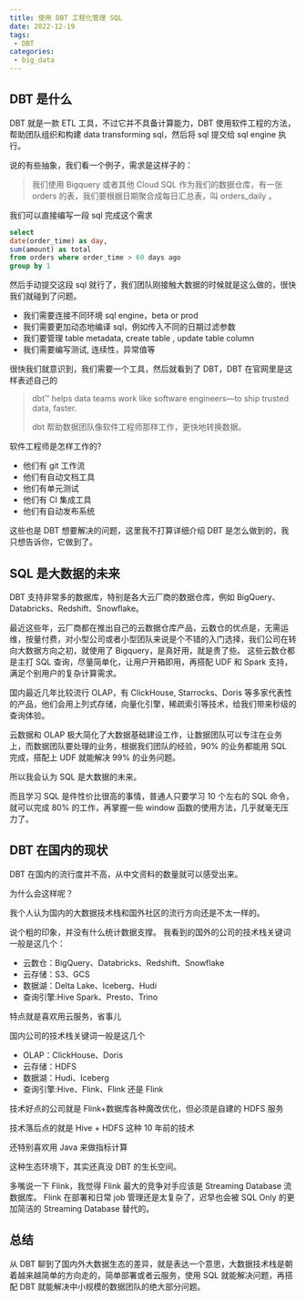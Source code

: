 ```yaml
---
title: 使用 DBT 工程化管理 SQL
date: 2022-12-19
tags:
 - DBT
categories: 
 - big_data
---
```


## DBT 是什么
DBT 就是一款 ETL 工具，不过它并不具备计算能力，DBT 使用软件工程的方法，帮助团队组织和构建 data transforming sql，然后将 sql 提交给 sql engine 执行。

说的有些抽象，我们看一个例子，需求是这样子的：
> 我们使用 Bigquery 或者其他 Cloud SQL 作为我们的数据仓库，有一张 orders 的表，我们要根据日期聚合成每日汇总表，叫 orders_daily 。

我们可以直接编写一段 sql 完成这个需求
```sql
select 
date(order_time) as day, 
sum(amount) as total
from orders where order_time > 60 days ago
group by 1
```
然后手动提交这段 sql 就行了，我们团队刚接触大数据的时候就是这么做的，很快我们就碰到了问题。
- 我们需要连接不同环境 sql engine，beta or prod
- 我们需要更加动态地编译 sql，例如传入不同的日期过滤参数
- 我们要管理 table metadata, create table , update table column
- 我们需要编写测试, 连续性，异常值等

很快我们就意识到，我们需要一个工具，然后就看到了 DBT，DBT 在官网里是这样表述自己的
> dbt™ helps data teams work like software engineers—to ship trusted data, faster.
> 
> dbt 帮助数据团队像软件工程师那样工作，更快地转换数据。

软件工程师是怎样工作的?
- 他们有 git 工作流
- 他们有自动文档工具
- 他们有单元测试
- 他们有 CI 集成工具
- 他们有自动发布系统

这些也是 DBT 想要解决的问题，这里我不打算详细介绍 DBT 是怎么做到的，我只想告诉你，它做到了。

## SQL 是大数据的未来
DBT 支持非常多的数据库，特别是各大云厂商的数据仓库，例如 BigQuery、Databricks、Redshift、Snowflake。

最近这些年，云厂商都在推出自己的云数据仓库产品，云数仓的优点是，无需运维，按量付费，对小型公司或者小型团队来说是个不错的入门选择，我们公司在转向大数据方向之初，就使用了 Bigquery，是真好用，就是贵了些。
这些云数仓都是主打 SQL 查询，尽量简单化，让用户开箱即用，再搭配 UDF 和 Spark 支持，满足个别用户的复杂计算需求。

国内最近几年比较流行 OLAP，有 ClickHouse, Starrocks、Doris 等多家代表性的产品，他们会用上列式存储，向量化引擎，稀疏索引等技术，给我们带来秒级的查询体验。

云数据和 OLAP 极大简化了大数据基础建设工作，让数据团队可以专注在业务上，而数据团队要处理的业务，根据我们团队的经验，90% 的业务都能用 SQL 完成，搭配上 UDF 就能解决 99% 的业务问题。

所以我会认为 SQL 是大数据的未来。

而且学习 SQL 是件性价比很高的事情，普通人只要学习 10 个左右的 SQL 命令，就可以完成 80% 的工作，再掌握一些 window 函数的使用方法，几乎就毫无压力了。

## DBT 在国内的现状
DBT 在国内的流行度并不高，从中文资料的数量就可以感受出来。

为什么会这样呢？

我个人认为国内的大数据技术栈和国外社区的流行方向还是不太一样的。

说个粗的印象，并没有什么统计数据支撑。
我看到的国外的公司的技术栈关键词一般是这几个：
- 云数仓：BigQuery、Databricks、Redshift、Snowflake
- 云存储：S3、GCS
- 数据湖：Delta Lake、Iceberg、Hudi
- 查询引擎:Hive Spark、Presto、Trino

特点就是喜欢用云服务，省事儿

国内公司的技术栈关键词一般是这几个
- OLAP：ClickHouse、Doris
- 云存储：HDFS
- 数据湖：Hudi、Iceberg
- 查询引擎:Hive、Flink、Flink 还是 Flink

技术好点的公司就是 Flink+数据库各种魔改优化，但必须是自建的 HDFS 服务

技术落后点的就是 Hive + HDFS 这种 10 年前的技术

还特别喜欢用 Java 来做指标计算

这种生态环境下，其实还真没 DBT 的生长空间。

多嘴说一下 Flink，我觉得 Flink 最大的竞争对手应该是 Streaming Database 流数据库。
Flink 在部署和日常 job 管理还是太复杂了，迟早也会被 SQL Only 的更加简洁的 Streaming Database 替代的。

## 总结
从 DBT 聊到了国内外大数据生态的差异，就是表达一个意思，大数据技术栈是朝着越来越简单的方向走的，简单部署或者云服务，使用 SQL 就能解决问题，再搭配 DBT 就能解决中小规模的数据团队的绝大部分问题。
